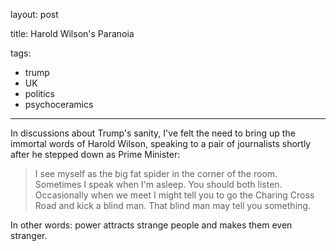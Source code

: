 layout: post

title: Harold Wilson's Paranoia

tags:

- trump
- UK
- politics
- psychoceramics

---

In discussions about Trump's sanity, I've felt the need to bring up the immortal words of Harold Wilson, speaking to a pair of journalists shortly after he stepped down as Prime Minister:

> I see myself as the big fat spider in the corner of the room. Sometimes I speak when I'm asleep. You should both listen. Occasionally when we meet I might tell you to go the Charing Cross Road and kick a  blind man. That blind man may tell you something.

In other words: power attracts strange people and makes them even stranger.